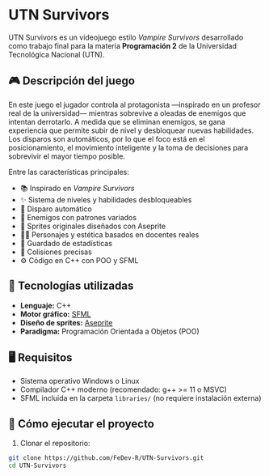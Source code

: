 # UTN Survivors

UTN Survivors es un videojuego estilo *Vampire Survivors* desarrollado como trabajo final para la materia **Programación 2** de la Universidad Tecnológica Nacional (UTN).

## 🎮 Descripción del juego

En este juego el jugador controla al protagonista —inspirado en un profesor real de la universidad— mientras sobrevive a oleadas de enemigos que intentan derrotarlo. A medida que se eliminan enemigos, se gana experiencia que permite subir de nivel y desbloquear nuevas habilidades. Los disparos son automáticos, por lo que el foco está en el posicionamiento, el movimiento inteligente y la toma de decisiones para sobrevivir el mayor tiempo posible.

Entre las características principales:

- 📚 Inspirado en *Vampire Survivors*
- ✨ Sistema de niveles y habilidades desbloqueables
- 🎯 Disparo automático
- 🧠 Enemigos con patrones variados
- 🎨 Sprites originales diseñados con Aseprite
- 🧑‍🏫 Personajes y estética basados en docentes reales
- 📁 Guardado de estadísticas
- 🧱 Colisiones precisas
- ⚙️ Código en C++ con POO y SFML

## 🧰 Tecnologías utilizadas

- **Lenguaje:** C++
- **Motor gráfico:** [SFML](https://www.sfml-dev.org/)
- **Diseño de sprites:** [Aseprite](https://www.aseprite.org/)
- **Paradigma:** Programación Orientada a Objetos (POO)

## 🖥️ Requisitos

- Sistema operativo Windows o Linux
- Compilador C++ moderno (recomendado: g++ >= 11 o MSVC)
- SFML incluida en la carpeta `libraries/` (no requiere instalación externa)

## 🚀 Cómo ejecutar el proyecto

1. Clonar el repositorio:

```bash
git clone https://github.com/FeDev-R/UTN-Survivors.git
cd UTN-Survivors
